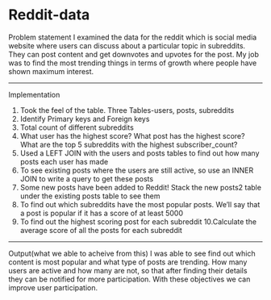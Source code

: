 # Reddit-data

Problem statement
I examined the data for the reddit which is social media website where users can discuss about a particular topic in subreddits. They can post content and get downvotes and upvotes for the post. My job was to find the most trending things in terms of growth where people have shown maximum interest.

-----------
Implementation
1. Took the feel of the table. Three Tables-users, posts, subreddits
2. Identify Primary keys and Foreign keys
3. Total count of different subreddits
4. What user has the highest score?
   What post has the highest score?
   What are the top 5 subreddits with the highest subscriber_count?
5. Used a LEFT JOIN with the users and posts tables to find out how many posts each user has made
6. To see existing posts where the users are still active, so use an INNER JOIN to write a query to get these posts
7. Some new posts have been added to Reddit!
   Stack the new posts2 table under the existing posts table to see them
8. To find out which subreddits have the most popular posts. We’ll say that a post is popular if it has a score of at least 5000
9. To find out the highest scoring post for each subreddit
10.Calculate the average score of all the posts for each subreddit

----------
Output(what we able to acheive from this)
I was able to see find out which content is most popular and what type of posts are trending. How many users are active and how many are not, so that after finding their details they can be notified for more participation. With these objectives we can improve user participation.











